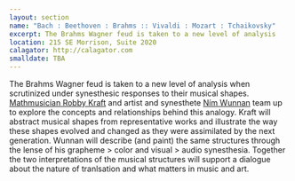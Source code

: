 ```yaml
---
layout: section
name: "Bach : Beethoven : Brahms :: Vivaldi : Mozart : Tchaikovsky"
excerpt: The Brahms Wagner feud is taken to a new level of analysis
location: 215 SE Morrison, Suite 2020
calagator: http://calagator.com
smalldate: TBA
---	
```

The Brahms Wagner feud is taken to a new level of analysis when scrutinized under synesthesic responses to their musical shapes. [Mathmusician Robby Kraft](http://blog.research-club.org/?p=148512961) and artist and synesthete [Ním Wunnan](http://wunnan.com) team up to explore the concepts and relationships behind this analogy. Kraft will abstract musical shapes from representative works and illustrate the way these shapes evolved and changed as they were assimilated by the next generation. Wunnan will describe (and paint) the same structures through the lense of his grapheme > color and visual > audio synesthesia. Together the two  interpretations of the musical structures will support a dialogue about the nature of tranlsation and what matters in music and art.

